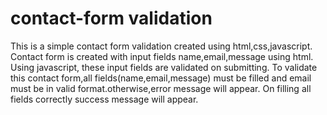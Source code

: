# contact-form validation
This is a simple contact form validation created using html,css,javascript.
Contact form is created with input fields name,email,message using html.
Using javascript, these input fields are validated on submitting.
To validate this contact form,all fields(name,email,message) must be filled and email must be in valid format.otherwise,error message will appear.
On filling all fields correctly success message will appear.

